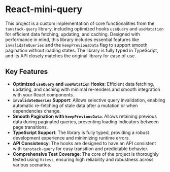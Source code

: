 # React-mini-query

This project is a custom implementation of core functionalities from the `tanstack-query` library, including optimized hooks `useQuery` and `useMutation` for efficient data fetching, updating, and caching. Designed with performance in mind, this library includes essential features like `invalidateQueries` and the `keepPreviousData` flag to support smooth pagination without loading states. The library is fully typed in TypeScript, and its API closely matches the original library for ease of use.

## Key Features

- **Optimized `useQuery` and `useMutation` Hooks**: Efficient data fetching, updating, and caching with minimal re-renders and smooth integration with your React components.
- **`invalidateQueries` Support**: Allows selective query invalidation, enabling automatic re-fetching of stale data after a mutation or when dependencies change.
- **Smooth Pagination with `keepPreviousData`**: Allows retaining previous data during paginated queries, preventing loading indicators between page transitions.
- **TypeScript Support**: The library is fully typed, providing a robust development experience and minimizing runtime errors.
- **API Consistency**: The hooks are designed to have an API consistent with `tanstack-query` for easy transition and predictable behavior.
- **Comprehensive Test Coverage**: The core of the project is thoroughly tested using `Vitest`, ensuring high reliability and robustness across various scenarios.

